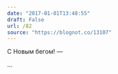 ```yaml
---
date: "2017-01-01T13:48:55"
draft: False
url: /82
source: "https://blognot.co/13107"
---
```


С Новым бегом! — 

...
